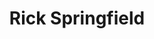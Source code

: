 ---
title: "Rick Springfield"
summary: "Richard Lewis Springthorpe , known professionally as Rick Springfield, is an Australian-American musician and actor. He was a member of the pop rock group Zoot from 1969 to 1971, then started his solo career with his debut single, \"Speak to the Sky\", which reached the top 10 in Australia in mid-1972. When he moved to the United States, he had a No. 1 hit with \"Jessie's Girl\" in 1981 in both Australia and the US, for which he received the Grammy Award for Best Male Rock Vocal Performance. He followed with four more top 10 US hits: \"I've Done Everything for You\", \"Don't Talk to Strangers\", \"Affair of the Heart\" and \"Love Somebody\". Springfield's two US top 10 albums are Working Class Dog and Success Hasn't Spoiled Me Yet .
As an actor, Springfield starred in the movie Hard to Hold in 1984 and the television series High Tide from 1994 to 1997. He appeared in supporting roles in Ricki and the Flash and True Detective . He portrayed Dr Noah Drake on the daytime drama General Hospital , returning in 2013 for the show's 50th anniversary with his son, actor Liam Springthorpe. He played a depraved version of himself in Californication . In 2010, Springfield published his autobiography, Late, Late at Night: A Memoir. In 2016 he starred as Vince Vincente/Lucifer in season 12 of The CW series Supernatural. In 2012, he starred as himself in the TV show Hot in Cleveland episode 16 of season 3 titled \"Everything Goes Better With Vampires\". In 2017, he starred as Pastor Charles in the American Horror Story episode entitled \"Winter of Our Discontent\"."
slug: "rick-springfield"
image: "rick-springfield.jpg"
apple_music_artist_url: "https://music.apple.com/gb/artist/rick-springfield/197658"
wikipedia_url: "https://en.wikipedia.org/wiki/Rick_Springfield"
---